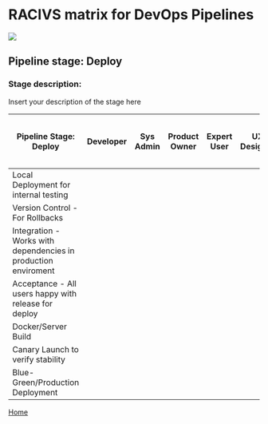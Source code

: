 # __RACIVS matrix for DevOps Pipelines__   

<img src="https://user-images.githubusercontent.com/10748736/112030685-6c81be80-8b32-11eb-94b8-c2c01b8f4581.png">

## __Pipeline stage:__  Deploy  
### __Stage description:__  
Insert your description of the stage here  

| Pipeline Stage:<br>Deploy                                      | Developer  | Sys Admin  | Product Owner  | Expert User  | UX Designer  | Team Lead (4 devs under)  | Lead Dev (6 teams to manage)  |
|--------------------------------------------------------------- |----------- |----------- |--------------- |------------- |------------- |-------------------------- |------------------------------ |
| Local Deployment for internal testing                          |            |            |                |              |              |                           |                               |
| Version Control - For Rollbacks                                |            |            |                |              |              |                           |                               |
| Integration - Works with dependencies in production enviroment |            |            |                |              |              |                           |                               |
| Acceptance - All users happy with release for deploy           |            |            |                |              |              |                           |                               |
| Docker/Server Build                                            |            |            |                |              |              |                           |                               |
| Canary Launch to verify stability                              |            |            |                |              |              |                           |                               |
| Blue-Green/Production Deployment                               |            |            |                |              |              |                           |                               |
 
[Home](../index.md)  
